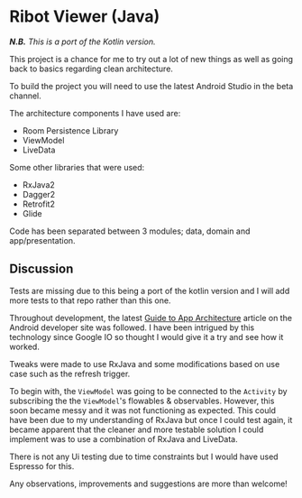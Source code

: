 # Ribot Viewer (Java)

_**N.B.** This is a port of the Kotlin version._

This project is a chance for me to try out a lot of new things as well as going back to basics regarding
clean architecture. 

To build the project you will need to use the latest Android Studio in the beta channel.

The architecture components I have used are:

- Room Persistence Library
- ViewModel
- LiveData

Some other libraries that were used:

- RxJava2
- Dagger2
- Retrofit2
- Glide

Code has been separated between 3 modules; data, domain and app/presentation. 

## Discussion

Tests are missing due to this being a port of the kotlin version and I will add more tests to that
repo rather than this one.


Throughout development, the latest [Guide to App Architecture](https://developer.android.com/topic/libraries/architecture/guide.html)
article on the Android developer site was followed. I have been intrigued by this technology since
Google IO so thought I would give it a try and see how it worked.

Tweaks were made to use RxJava and some modifications based 
on use case such as the refresh trigger.

To begin with, the `ViewModel` was going to be connected to the `Activity` by subscribing the the `ViewModel`'s
flowables & observables. However, this soon became messy and it was not functioning as expected. This
 could have been due to my understanding of RxJava but once I could test again, it became apparent that
 the cleaner and more testable solution I could implement was to use a combination of RxJava and LiveData.
 
There is not any Ui testing due to time constraints but I would have used Espresso for this.

Any observations, improvements and suggestions are more than welcome!


